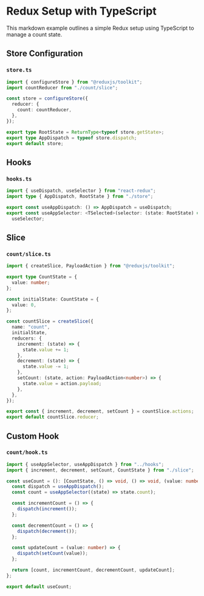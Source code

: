 # Redux Setup with TypeScript

This markdown example outlines a simple Redux setup using TypeScript to manage a count state.

## Store Configuration

### `store.ts`

```typescript
import { configureStore } from "@reduxjs/toolkit";
import countReducer from "./count/slice";

const store = configureStore({
  reducer: {
    count: countReducer,
  },
});

export type RootState = ReturnType<typeof store.getState>;
export type AppDispatch = typeof store.dispatch;
export default store;
```

## Hooks

### `hooks.ts`

```typescript
import { useDispatch, useSelector } from "react-redux";
import type { AppDispatch, RootState } from "./store";

export const useAppDispatch: () => AppDispatch = useDispatch;
export const useAppSelector: <TSelected>(selector: (state: RootState) => TSelected) => TSelected =
  useSelector;
```

## Slice

### `count/slice.ts`

```typescript
import { createSlice, PayloadAction } from "@reduxjs/toolkit";

export type CountState = {
  value: number;
};

const initialState: CountState = {
  value: 0,
};

const countSlice = createSlice({
  name: "count",
  initialState,
  reducers: {
    increment: (state) => {
      state.value += 1;
    },
    decrement: (state) => {
      state.value -= 1;
    },
    setCount: (state, action: PayloadAction<number>) => {
      state.value = action.payload;
    },
  },
});

export const { increment, decrement, setCount } = countSlice.actions;
export default countSlice.reducer;
```

## Custom Hook

### `count/hook.ts`

```typescript
import { useAppSelector, useAppDispatch } from "../hooks";
import { increment, decrement, setCount, CountState } from "./slice";

const useCount = (): [CountState, () => void, () => void, (value: number) => void] => {
  const dispatch = useAppDispatch();
  const count = useAppSelector((state) => state.count);

  const incrementCount = () => {
    dispatch(increment());
  };

  const decrementCount = () => {
    dispatch(decrement());
  };

  const updateCount = (value: number) => {
    dispatch(setCount(value));
  };

  return [count, incrementCount, decrementCount, updateCount];
};

export default useCount;
```
